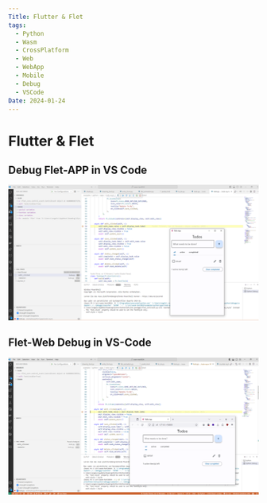 ```yaml
---
Title: Flutter & Flet
tags:
  - Python
  - Wasm
  - CrossPlatform
  - Web
  - WebApp
  - Mobile
  - Debug
  - VSCode
Date: 2024-01-24
---
```


# Flutter & Flet

## Debug Flet-APP in VS Code 

![](_asset/2024-01-24_Flutter_Flet_image_1.png)

## Flet-Web Debug in VS-Code 

![](_asset/2024-01-24_Flutter_Flet_image_2.png)

